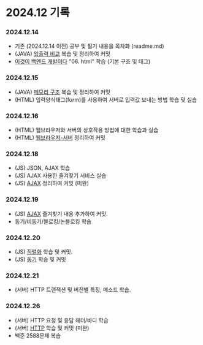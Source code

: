 # 2024.12 기록</br>
### 2024.12.14
* 기존 (2024.12.14 이전) 공부 및 필기 내용을 목차화 (readme.md)
* (JAVA) [입출력 비교](https://github.com/dbalsk/TIL/blob/main/JAVA/%EC%9E%85%EC%B6%9C%EB%A0%A5%20%EB%B9%84%EA%B5%90.md) 복습 및 정리하여 커밋
* [이것이 백엔드 개발이다](https://product.kyobobook.co.kr/detail/S000211834105) "06. html" 학습 (기본 구조 및 태그) 

### 2024.12.15
* (JAVA) [메모리 구조](https://github.com/dbalsk/TIL/blob/main/JAVA/%EB%A9%94%EB%AA%A8%EB%A6%AC%EA%B5%AC%EC%A1%B0.md) 복습 및 정리하여 커밋
* (HTML) 입력양식태그(form)를 사용하여 서버로 입력값 보내는 방법 학습 및 실습

### 2024.12.16
* (HTML) 웹브라우저와 서버의 상호작용 방법에 대한 학습과 실습
* (HTML) [웹브라우저-서버](https://github.com/dbalsk/TIL/blob/main/HTML/%EC%9B%B9%EB%B8%8C%EB%9D%BC%EC%9A%B0%EC%A0%80-%EC%84%9C%EB%B2%84.md) 정리하여 커밋 

### 2024.12.18
* (JS) JSON, AJAX 학습
* (JS) AJAX 사용한 즐겨찾기 서비스 실습
* (JS) [AJAX](https://github.com/dbalsk/TIL/blob/main/JAVASCRIPT/AJAX.md) 정리하여 커밋 (미완)

### 2024.12.19
* (JS) [AJAX](https://github.com/dbalsk/TIL/blob/main/JAVASCRIPT/AJAX.md) 즐겨찾기 내용 추가하여 커밋.
* 동기/비동기/블로킹/논블로킹 학습

### 2024.12.20
* (JS) [직렬화](https://github.com/dbalsk/TIL/blob/main/ETC/%EC%A7%81%EB%A0%AC%ED%99%94.md) 학습 및 커밋.
* (JS) [동기](https://github.com/dbalsk/TIL/blob/main/ETC/%EB%8F%99%EA%B8%B0%ED%99%94.md) 학습 및 커밋

### 2024.12.21
* (서버) HTTP 트랜잭션 및 버전별 특징, 메소드 학습.

### 2024.12.26
* (서버) HTTP 요청 및 응답 헤더/바디 학습
* (서버) [HTTP](https://github.com/dbalsk/TIL/blob/main/SERVER/html.md) 학습 및 커밋 (미완)
* 백준 2588문제 복습



